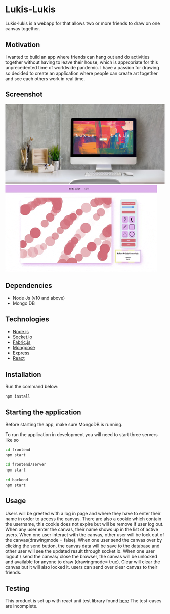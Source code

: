 # Lukis-Lukis

Lukis-lukis is a webapp for that allows two or more friends to draw on one canvas together.

## Motivation

I wanted to build an app where friends can hang out and do activities together without having to leave their house, which is appropriate for this unprecedented time of worldwide pandemic. I have a passion for drawing so decided to create an application where people can create art together and see each others work in real time.

## Screenshot

![login page](images/lukislukis.png)
![the app](images/lukislukis.gif)

## Dependencies

- Node Js (v10 and above)
- Mongo DB

## Technologies

- [Node js](https://nodejs.org/)
- [Socket.io](https://socket.io/)
- [Fabric.js](http://fabricjs.com/)
- [Mongoose](https://mongoosejs.com/)
- [Express](https://expressjs.com/)
- [React](https://reactjs.org/)

## Installation

Run the command below:
```bash
npm install
```

## Starting the application

Before starting the app, make sure MongoDB is running.

To run the application in development you will need to start three servers like so

```bash
cd frontend
npm start
```

```bash
cd frontend/server
npm start
```

```bash
cd backend
npm start
```

## Usage

Users will be greeted with a log in page and where they have to enter their name in order to access the canvas. There are also a cookie which contain the username, this cookie does not expire but will be remove if user log out. 
When any user enter the canvas, their name shows up in the list of active users.
When one user interact with the canvas, other user will be lock out of the canvas(drawingmode = false).
When one user send the canvas over by clicking the send button, the canvas data will be save to the database and other user will see the updated result through socket io. 
When one user logout / send the canvas/ close the browser, the canvas will be unlocked and available for anyone to draw (drawingmode= true).
Clear will clear the canvas but it will also locked it. users can send over clear canvas to their friends.

## Testing

This product is set up with react unit test library found [here](https://testing-library.com/docs/react-testing-library/intro)
The test-cases are incomplete.
